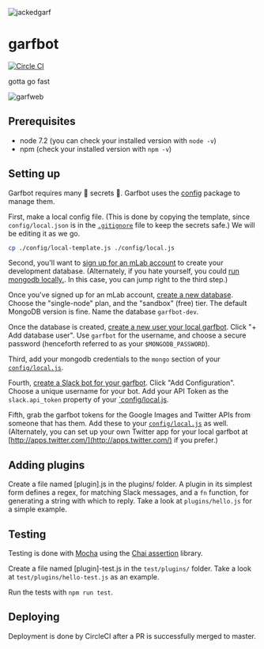 ![jackedgarf](https://i.ytimg.com/vi/F47-cFmq2ZI/hqdefault.jpg)

# garfbot
[![Circle CI](https://circleci.com/gh/doeg/garfbot.svg?style=shield)](https://circleci.com/gh/doeg/garfbot)

gotta go fast

![garfweb](https://pbs.twimg.com/media/CbSRCfnVIAA3LDS.jpg)

## Prerequisites
- node 7.2 (you can check your installed version with `node -v`)
- npm (check your installed version with `npm -v`)

## Setting up
Garfbot requires many :crystal_ball: secrets :crystal_ball:. Garfbot uses the [config](https://www.npmjs.com/package/config) package to manage them.

First, make a local config file. (This is done by copying the template, since `config/local.json` is in the [`.gitignore`](.gitignore) file to keep the secrets safe.) We will be editing it as we go.

```bash
cp ./config/local-template.js ./config/local.js
```

Second, you'll want to [sign up for an mLab account](https://mlab.com/signup/) to create your development database. (Alternately, if you hate yourself, you could [run mongodb locally.](https://docs.mongodb.com/v3.2/administration/install-community/). In this case, you can jump right to the third step.)

Once you've signed up for an mLab account, [create a new database](https://mlab.com/create). Choose the "single-node" plan, and the "sandbox" (free) tier. The default MongoDB version is fine. Name the database `garfbot-dev`.

Once the database is created, [create a new user your local garfbot](https://mlab.com/databases/garfbot-dev#users). Click "+ Add database user". Use `garfbot` for the username, and choose a secure password (henceforth referred to as your `$MONGODB_PASSWORD`).

Third, add your mongodb credentials to the `mongo` section of your [`config/local.js`](config/local.js).

Fourth, [create a Slack bot for your garfbot](https://goodsonicfanart.slack.com/apps/A0F7YS25R-bots). Click "Add Configuration". Choose a unique username for your bot. Add your API Token as the `slack.api_token` property of your [`config/local.js](config/local.js).

Fifth, grab the garfbot tokens for the Google Images and Twitter APIs from someone that has them. Add these to your [`config/local.js`](config/local.js) as well. (Alternately, you can set up your own Twitter app for your local garfbot at [http://apps.twitter.com/](http://apps.twitter.com/) if you prefer.)





## Adding plugins
Create a file named [plugin].js in the plugins/ folder. A plugin in its simplest form defines a regex, for matching Slack messages, and a `fn` function, for generating a string with which to reply. Take a look at `plugins/hello.js` for a simple example.

## Testing
Testing is done with [Mocha](https://mochajs.org/) using the [Chai assertion](http://chaijs.com/api/assert/) library.

Create a file named [plugin]-test.js in the `test/plugins/` folder. Take a look at `test/plugins/hello-test.js` as an example.

Run the tests with `npm run test`.

## Deploying
Deployment is done by CircleCI after a PR is successfully merged to master.
